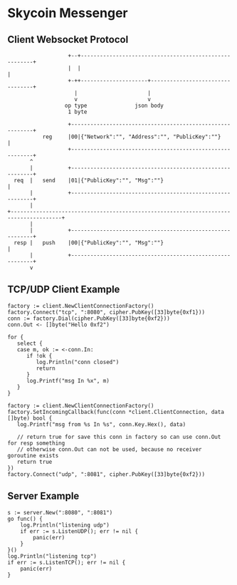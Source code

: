 # Skycoin Messenger

## Client Websocket Protocol
                       +--+-------------------------------------------------------+
                       |  |                                                       |
                       +-++---------------------+---------------------------------+
                         |                      |
                         v                      v
                      op type               json body
                       1 byte
    
                       +----------------------------------------------------------+
               reg     |00|{"Network":"", "Address":"", "PublicKey":""}           |
                       +----------------------------------------------------------+
           ^
           |           +----------------------------------------------------------+
      req  |   send    |01|{"PublicKey":"", "Msg":""}                             |
           |           +----------------------------------------------------------+
           |
    +--------------------------------------------------------------------------------------+
           |
           |           +----------------------------------------------------------+
      resp |   push    |00|{"PublicKey":"", "Msg":""}                             |
           |           +----------------------------------------------------------+
           v


## TCP/UDP Client Example

```
factory := client.NewClientConnectionFactory()
factory.Connect("tcp", ":8080", cipher.PubKey([33]byte{0xf1}))
conn := factory.Dial(cipher.PubKey([33]byte{0xf2}))
conn.Out <- []byte("Hello 0xf2")

for {
   select {
   case m, ok := <-conn.In:
      if !ok {
         log.Println("conn closed")
         return
      }
      log.Printf("msg In %x", m)
   }
}
```

```
factory := client.NewClientConnectionFactory()
factory.SetIncomingCallback(func(conn *client.ClientConnection, data []byte) bool {
   log.Printf("msg from %s In %s", conn.Key.Hex(), data)
   
   // return true for save this conn in factory so can use conn.Out for resp something
   // otherwise conn.Out can not be used, because no receiver goroutine exists
   return true
})
factory.Connect("udp", ":8081", cipher.PubKey([33]byte{0xf2}))
```

## Server Example

```
s := server.New(":8080", ":8081")
go func() {
    log.Println("listening udp")
    if err := s.ListenUDP(); err != nil {
        panic(err)
    }
}()
log.Println("listening tcp")
if err := s.ListenTCP(); err != nil {
    panic(err)
}
```
